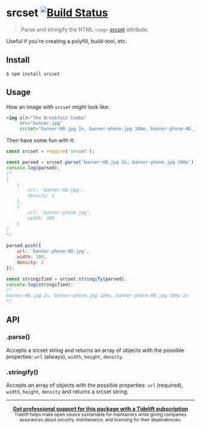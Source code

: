 # srcset [![Build Status](https://travis-ci.org/sindresorhus/srcset.svg?branch=master)](https://travis-ci.org/sindresorhus/srcset)

> Parse and stringify the HTML `<img>` [srcset](https://www.smashingmagazine.com/2013/08/webkit-implements-srcset-and-why-its-a-good-thing/) attribute.

Useful if you're creating a polyfill, build-tool, etc.


## Install

```
$ npm install srcset
```


## Usage

How an image with `srcset` might look like:

```html
<img alt="The Breakfast Combo"
     src="banner.jpg"
     srcset="banner-HD.jpg 2x, banner-phone.jpg 100w, banner-phone-HD.jpg 100w 2x">
```

Then have some fun with it:

```js
const srcset = require('srcset');

const parsed = srcset.parse('banner-HD.jpg 2x, banner-phone.jpg 100w');
console.log(parsed);
/*
[
	{
		url: 'banner-HD.jpg',
		density: 2
	},
	{
		url: 'banner-phone.jpg',
		width: 100
	}
]
*/

parsed.push({
	url: 'banner-phone-HD.jpg',
	width: 100,
	density: 2
});

const stringified = srcset.stringify(parsed);
console.log(stringified);
/*
banner-HD.jpg 2x, banner-phone.jpg 100w, banner-phone-HD.jpg 100w 2x
*/
```


## API

### .parse()

Accepts a srcset string and returns an array of objects with the possible properties: `url` (always), `width`, `height`, `density`.

### .stringify()

Accepts an array of objects with the possible properties: `url` (required), `width`, `height`, `density` and returns a srcset string.


---

<div align="center">
	<b>
		<a href="https://tidelift.com/subscription/pkg/npm-srcset?utm_source=npm-srcset&utm_medium=referral&utm_campaign=readme">Get professional support for this package with a Tidelift subscription</a>
	</b>
	<br>
	<sub>
		Tidelift helps make open source sustainable for maintainers while giving companies<br>assurances about security, maintenance, and licensing for their dependencies.
	</sub>
</div>
